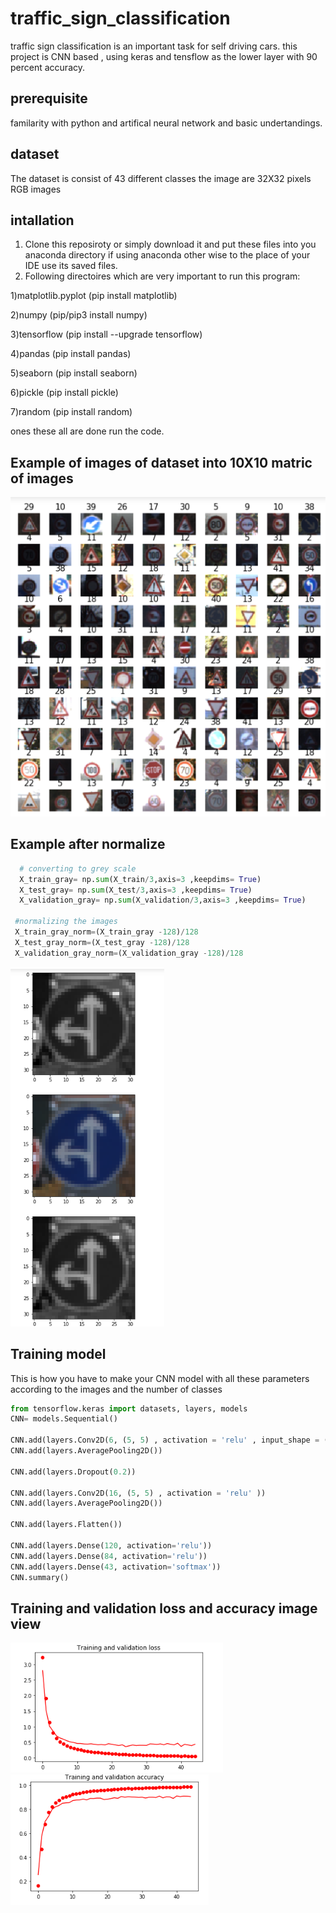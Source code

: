 # traffic_sign_classification
traffic sign classification is an important task for self driving cars.
this project is CNN based , using keras and tensflow as the lower layer with 90 percent accuracy.
## prerequisite
familarity with python and artifical neural network and basic undertandings.

## dataset
 The dataset is consist of 43 different classes 
 the image are 32X32 pixels
 RGB images

## intallation
1) Clone this reposiroty or simply download it and put these files into you anaconda directory if using anaconda other wise to the place of your IDE use its saved files.
2) Following directoires which are very important to run this program:
 
 1)matplotlib.pyplot (pip install matplotlib)
  
 2)numpy  (pip/pip3 install numpy)
  
 3)tensorflow (pip install --upgrade tensorflow)
  
 4)pandas (pip install pandas)
  
 5)seaborn (pip install seaborn)
  
 6)pickle (pip install pickle)
  
 7)random (pip install random)
  
ones these all are done run the code.

## Example of images of dataset into 10X10 matric of images

![Instance Segmentation Sample](view.PNG)


## Example after normalize 
```python
  # converting to grey scale
  X_train_gray= np.sum(X_train/3,axis=3 ,keepdims= True)
  X_test_gray= np.sum(X_test/3,axis=3 ,keepdims= True)
  X_validation_gray= np.sum(X_validation/3,axis=3 ,keepdims= True)

 #normalizing the images 
 X_train_gray_norm=(X_train_gray -128)/128
 X_test_gray_norm=(X_test_gray -128)/128
 X_validation_gray_norm=(X_validation_gray -128)/128
```
![Instance Segmentation Sample](normalize.PNG)

## Training model
This is how you have to make your CNN model with all these parameters according to the images and the number of classes
```python
from tensorflow.keras import datasets, layers, models
CNN= models.Sequential()

CNN.add(layers.Conv2D(6, (5, 5) , activation = 'relu' , input_shape = (32, 32, 1)))
CNN.add(layers.AveragePooling2D())

CNN.add(layers.Dropout(0.2))

CNN.add(layers.Conv2D(16, (5, 5) , activation = 'relu' ))
CNN.add(layers.AveragePooling2D())

CNN.add(layers.Flatten())

CNN.add(layers.Dense(120, activation='relu'))
CNN.add(layers.Dense(84, activation='relu'))
CNN.add(layers.Dense(43, activation='softmax'))
CNN.summary()
```
## Training and validation loss and accuracy image view

![Instance Segmentation Sample](training.PNG)
![Instance Segmentation Sample](validation.PNG)

